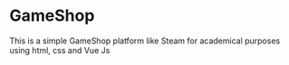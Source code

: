 # GameShop
This is a simple GameShop platform like Steam for academical purposes using html, css and Vue Js
